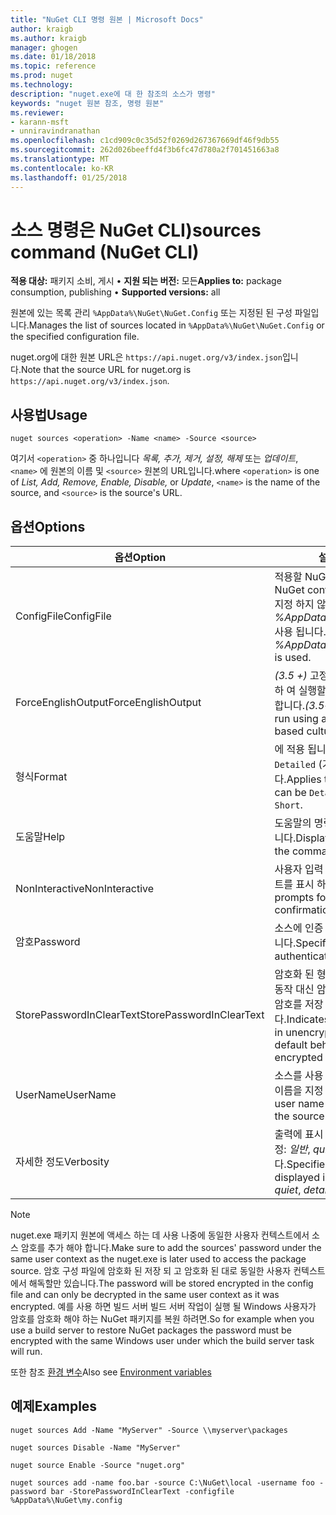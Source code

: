 ```yaml
---
title: "NuGet CLI 명령 원본 | Microsoft Docs"
author: kraigb
ms.author: kraigb
manager: ghogen
ms.date: 01/18/2018
ms.topic: reference
ms.prod: nuget
ms.technology: 
description: "nuget.exe에 대 한 참조의 소스가 명령"
keywords: "nuget 원본 참조, 명령 원본"
ms.reviewer:
- karann-msft
- unniravindranathan
ms.openlocfilehash: c1cd909c0c35d52f0269d267367669df46f9db55
ms.sourcegitcommit: 262d026beeffd4f3b6fc47d780a2f701451663a8
ms.translationtype: MT
ms.contentlocale: ko-KR
ms.lasthandoff: 01/25/2018
---
```

# <a name="sources-command-nuget-cli"></a><span data-ttu-id="d9ffd-104">소스 명령은 NuGet CLI)</span><span class="sxs-lookup"><span data-stu-id="d9ffd-104">sources command (NuGet CLI)</span></span>

<span data-ttu-id="d9ffd-105">**적용 대상:** 패키지 소비, 게시 &bullet; **지원 되는 버전:** 모든</span><span class="sxs-lookup"><span data-stu-id="d9ffd-105">**Applies to:** package consumption, publishing &bullet; **Supported versions:** all</span></span>

<span data-ttu-id="d9ffd-106">원본에 있는 목록 관리 `%AppData%\NuGet\NuGet.Config` 또는 지정된 된 구성 파일입니다.</span><span class="sxs-lookup"><span data-stu-id="d9ffd-106">Manages the list of sources located in `%AppData%\NuGet\NuGet.Config` or the specified configuration file.</span></span>

<span data-ttu-id="d9ffd-107">nuget.org에 대한 원본 URL은 `https://api.nuget.org/v3/index.json`입니다.</span><span class="sxs-lookup"><span data-stu-id="d9ffd-107">Note that the source URL for nuget.org is `https://api.nuget.org/v3/index.json`.</span></span>

## <a name="usage"></a><span data-ttu-id="d9ffd-108">사용법</span><span class="sxs-lookup"><span data-stu-id="d9ffd-108">Usage</span></span>

```cli
nuget sources <operation> -Name <name> -Source <source>
```

<span data-ttu-id="d9ffd-109">여기서 `<operation>` 중 하나입니다 *목록, 추가, 제거, 설정, 해제* 또는 *업데이트*, `<name>` 에 원본의 이름 및 `<source>` 원본의 URL입니다.</span><span class="sxs-lookup"><span data-stu-id="d9ffd-109">where `<operation>` is one of *List, Add, Remove, Enable, Disable,* or *Update*, `<name>` is the name of the source, and `<source>` is the source's URL.</span></span>

## <a name="options"></a><span data-ttu-id="d9ffd-110">옵션</span><span class="sxs-lookup"><span data-stu-id="d9ffd-110">Options</span></span>

| <span data-ttu-id="d9ffd-111">옵션</span><span class="sxs-lookup"><span data-stu-id="d9ffd-111">Option</span></span> | <span data-ttu-id="d9ffd-112">설명</span><span class="sxs-lookup"><span data-stu-id="d9ffd-112">Description</span></span> |
| --- | --- |
| <span data-ttu-id="d9ffd-113">ConfigFile</span><span class="sxs-lookup"><span data-stu-id="d9ffd-113">ConfigFile</span></span> | <span data-ttu-id="d9ffd-114">적용할 NuGet 구성 파일입니다.</span><span class="sxs-lookup"><span data-stu-id="d9ffd-114">The NuGet configuration file to apply.</span></span> <span data-ttu-id="d9ffd-115">지정 하지 않으면 *%AppData%\NuGet\NuGet.Config* 사용 됩니다.</span><span class="sxs-lookup"><span data-stu-id="d9ffd-115">If not specified, *%AppData%\NuGet\NuGet.Config* is used.</span></span> |
| <span data-ttu-id="d9ffd-116">ForceEnglishOutput</span><span class="sxs-lookup"><span data-stu-id="d9ffd-116">ForceEnglishOutput</span></span> | <span data-ttu-id="d9ffd-117">*(3.5 +)*  고정, 영어 기반 문화권을 사용 하 여 실행할 nuget.exe를 강제로 수행 합니다.</span><span class="sxs-lookup"><span data-stu-id="d9ffd-117">*(3.5+)* Forces nuget.exe to run using an invariant, English-based culture.</span></span> |
| <span data-ttu-id="d9ffd-118">형식</span><span class="sxs-lookup"><span data-stu-id="d9ffd-118">Format</span></span> | <span data-ttu-id="d9ffd-119">에 적용 됩니다는 `list` 작업 수 및 `Detailed` (기본값) 또는 `Short`합니다.</span><span class="sxs-lookup"><span data-stu-id="d9ffd-119">Applies to the `list` action and can be `Detailed` (the default) or `Short`.</span></span> |
| <span data-ttu-id="d9ffd-120">도움말</span><span class="sxs-lookup"><span data-stu-id="d9ffd-120">Help</span></span> | <span data-ttu-id="d9ffd-121">도움말의 명령에 대 한 정보를 표시 합니다.</span><span class="sxs-lookup"><span data-stu-id="d9ffd-121">Displays help information for the command.</span></span> |
| <span data-ttu-id="d9ffd-122">NonInteractive</span><span class="sxs-lookup"><span data-stu-id="d9ffd-122">NonInteractive</span></span> | <span data-ttu-id="d9ffd-123">사용자 입력 또는 확인에 대 한 프롬프트를 표시 하지 않습니다.</span><span class="sxs-lookup"><span data-stu-id="d9ffd-123">Suppresses prompts for user input or confirmations.</span></span> |
| <span data-ttu-id="d9ffd-124">암호</span><span class="sxs-lookup"><span data-stu-id="d9ffd-124">Password</span></span> | <span data-ttu-id="d9ffd-125">소스에 인증 하기 위해 암호를 지정 합니다.</span><span class="sxs-lookup"><span data-stu-id="d9ffd-125">Specifies the password for authenticating with the source.</span></span> |
| <span data-ttu-id="d9ffd-126">StorePasswordInClearText</span><span class="sxs-lookup"><span data-stu-id="d9ffd-126">StorePasswordInClearText</span></span> | <span data-ttu-id="d9ffd-127">암호화 된 형식에 저장할 경우의 기본 동작 대신 암호화 되지 않은 텍스트에서 암호를 저장 하려면 나타냅니다.</span><span class="sxs-lookup"><span data-stu-id="d9ffd-127">Indicates to store the password in unencrypted text instead of the default behavior of storing an encrypted form.</span></span> |
| <span data-ttu-id="d9ffd-128">UserName</span><span class="sxs-lookup"><span data-stu-id="d9ffd-128">UserName</span></span> | <span data-ttu-id="d9ffd-129">소스를 사용 하 여 인증에 대 한 사용자 이름을 지정 합니다.</span><span class="sxs-lookup"><span data-stu-id="d9ffd-129">Specifies the user name for authenticating with the source.</span></span> |
| <span data-ttu-id="d9ffd-130">자세한 정도</span><span class="sxs-lookup"><span data-stu-id="d9ffd-130">Verbosity</span></span> | <span data-ttu-id="d9ffd-131">출력에 표시 되는 세부 정보 수준을 지정: *일반*, *quiet*, *자세한*합니다.</span><span class="sxs-lookup"><span data-stu-id="d9ffd-131">Specifies the amount of detail displayed in the output: *normal*, *quiet*, *detailed*.</span></span> |

> [!Note]
> <span data-ttu-id="d9ffd-132">nuget.exe 패키지 원본에 액세스 하는 데 사용 나중에 동일한 사용자 컨텍스트에서 소스 암호를 추가 해야 합니다.</span><span class="sxs-lookup"><span data-stu-id="d9ffd-132">Make sure to add the sources' password under the same user context as the nuget.exe is later used to access the package source.</span></span> <span data-ttu-id="d9ffd-133">암호 구성 파일에 암호화 된 저장 되 고 암호화 된 대로 동일한 사용자 컨텍스트에서 해독할만 있습니다.</span><span class="sxs-lookup"><span data-stu-id="d9ffd-133">The password will be stored encrypted in the config file and can only be decrypted in the same user context as it was encrypted.</span></span> <span data-ttu-id="d9ffd-134">예를 사용 하면 빌드 서버 빌드 서버 작업이 실행 될 Windows 사용자가 암호를 암호화 해야 하는 NuGet 패키지를 복원 하려면.</span><span class="sxs-lookup"><span data-stu-id="d9ffd-134">So for example when you use a build server to restore NuGet packages the password must be encrypted with the same Windows user under which  the build server task will run.</span></span>

<span data-ttu-id="d9ffd-135">또한 참조 [환경 변수](cli-ref-environment-variables.md)</span><span class="sxs-lookup"><span data-stu-id="d9ffd-135">Also see [Environment variables](cli-ref-environment-variables.md)</span></span>

## <a name="examples"></a><span data-ttu-id="d9ffd-136">예제</span><span class="sxs-lookup"><span data-stu-id="d9ffd-136">Examples</span></span>

```cli
nuget sources Add -Name "MyServer" -Source \\myserver\packages

nuget sources Disable -Name "MyServer"

nuget source Enable -Source "nuget.org"

nuget sources add -name foo.bar -source C:\NuGet\local -username foo -password bar -StorePasswordInClearText -configfile %AppData%\NuGet\my.config
```
